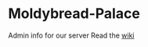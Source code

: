 # Moldybread-Palace
Admin info for our server
Read the [wiki](https://github.com/RTR7DTD/Moldybread-Palace/wiki)
